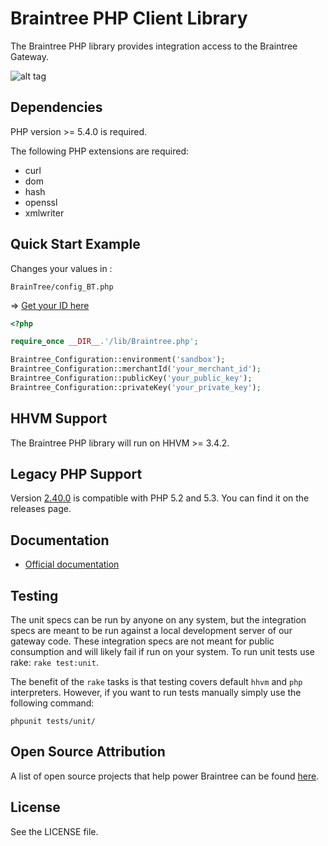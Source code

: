 # Braintree PHP Client Library

The Braintree PHP library provides integration access to the Braintree Gateway.

![alt tag](http://img15.hostingpics.net/pics/232770Capturedecran20160620a130801.png)

## Dependencies

PHP version >= 5.4.0 is required.

The following PHP extensions are required:

* curl
* dom
* hash
* openssl
* xmlwriter

## Quick Start Example

Changes your values in :

```
BrainTree/config_BT.php
```

=> [Get your ID here](https://articles.braintreepayments.com/control-panel/important-gateway-credentials#api-credentials)


```php
<?php

require_once __DIR__.'/lib/Braintree.php';

Braintree_Configuration::environment('sandbox');
Braintree_Configuration::merchantId('your_merchant_id');
Braintree_Configuration::publicKey('your_public_key');
Braintree_Configuration::privateKey('your_private_key');
```

## HHVM Support

The Braintree PHP library will run on HHVM >= 3.4.2.

## Legacy PHP Support

Version [2.40.0](https://github.com/braintree/braintree_php/releases/tag/2.40.0) is compatible with PHP 5.2 and 5.3. You can find it on the releases page.

## Documentation

 * [Official documentation](https://developers.braintreepayments.com/php/sdk/server/overview)

## Testing

The unit specs can be run by anyone on any system, but the integration specs are meant to be run against a local development server of our gateway code. These integration specs are not meant for public consumption and will likely fail if run on your system. To run unit tests use rake: `rake test:unit`.

The benefit of the `rake` tasks is that testing covers default `hhvm` and `php` interpreters. However, if you want to run tests manually simply use the following command:
```
phpunit tests/unit/
```

## Open Source Attribution

A list of open source projects that help power Braintree can be found [here](https://www.braintreepayments.com/developers/open-source).

## License

See the LICENSE file.